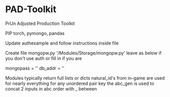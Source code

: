 # PAD-Toolkit
PrUn Adjusted Production Toolkit

PIP torch, pymongo, pandas

Update authexample and follow instructions inside file

Create file mongopw.py '/Modules/Storage/mongopw.py'
leave as below if you don't use auth or fill in if you are

mongopass = ''
db_addr = ''

Modules typically return full lists or dicts
natural_id's from in-game are used for nearly everything
for any unordered pair key the abc_gen is used to concat 2 inputs in abc order with _ between
